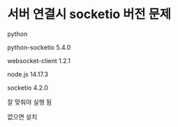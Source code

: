 # 서버 연결시 socketio 버전 문제

python

python-socketio 5.4.0

websocket-client 1.2.1



node.js 14.17.3

socketio 4.2.0



잘 맞춰야 실행 됨

없으면 설치
